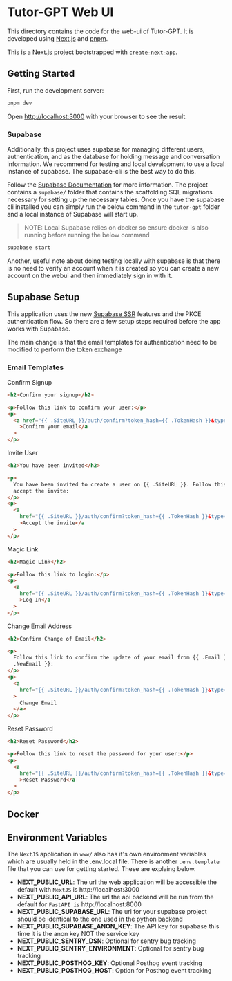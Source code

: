 # Tutor-GPT Web UI

This directory contains the code for the web-ui of Tutor-GPT. It is developed
using [Next.js](https://nextjs.org/) and [pnpm](https://pnpm.io).

This is a [Next.js](https://nextjs.org/) project bootstrapped with [`create-next-app`](https://github.com/vercel/next.js/tree/canary/packages/create-next-app).

## Getting Started

First, run the development server:

```bash
pnpm dev
```

Open [http://localhost:3000](http://localhost:3000) with your browser to see the result.

### Supabase

Additionally, this project uses supabase for managing different users,
authentication, and as the database for holding message and conversation
information. We recommend for testing and local development to use a local instance of supabase. The supabase-cli is the best way to do this.

Follow the [Supabase Documentation](https://supabase.com/docs/guides/cli/local-development) for more information. The project contains a `supabase/` folder that contains the scaffolding SQL migrations necessary for setting up the necessary tables. Once you have the supabase cli installed you can simply run the below command in the `tutor-gpt` folder and a local instance of Supabase will start up.

> NOTE: Local Supabase relies on docker so ensure docker is also running before running the below command

```bash
supabase start
```

Another, useful note about doing testing locally with supabase is that there is
no need to verify an account when it is created so you can create a new account
on the webui and then immediately sign in with it.

## Supabase Setup

This application uses the new [Supabase SSR](https://supabase.com/docs/guides/auth/server-side) features and the PKCE authentication flow. So there are a
few setup steps required before the app works with Supabase.

The main change is that the email templates for authentication need to be
modified to perform the token exchange

### Email Templates

Confirm Signup

```html
<h2>Confirm your signup</h2>

<p>Follow this link to confirm your user:</p>
<p>
  <a href="{{ .SiteURL }}/auth/confirm?token_hash={{ .TokenHash }}&type=email"
    >Confirm your email</a
  >
</p>
```

Invite User

```html
<h2>You have been invited</h2>

<p>
  You have been invited to create a user on {{ .SiteURL }}. Follow this link to
  accept the invite:
</p>
<p>
  <a
    href="{{ .SiteURL }}/auth/confirm?token_hash={{ .TokenHash }}&type=invite&next=/path-to-your-update-password-page"
    >Accept the invite</a
  >
</p>
```

Magic Link

```html
<h2>Magic Link</h2>

<p>Follow this link to login:</p>
<p>
  <a
    href="{{ .SiteURL }}/auth/confirm?token_hash={{ .TokenHash }}&type=magiclink"
    >Log In</a
  >
</p>
```

Change Email Address

```html
<h2>Confirm Change of Email</h2>

<p>
  Follow this link to confirm the update of your email from {{ .Email }} to {{
  .NewEmail }}:
</p>
<p>
  <a
    href="{{ .SiteURL }}/auth/confirm?token_hash={{ .TokenHash }}&type=email_change"
  >
    Change Email
  </a>
</p>
```

Reset Password

```html
<h2>Reset Password</h2>

<p>Follow this link to reset the password for your user:</p>
<p>
  <a
    href="{{ .SiteURL }}/auth/confirm?token_hash={{ .TokenHash }}&type=recovery&next=/auth/reset"
    >Reset Password</a
  >
</p>
```

## Docker

## Environment Variables

The `NextJS` application in `www/` also has it's own environment variables which are usually held in the .env.local file. There is another `.env.template` file that you can use for getting started. These are explaing below.

- **NEXT_PUBLIC_URL**: The url the web application will be accessible the default with `NextJS` is http://localhost:3000
- **NEXT_PUBLIC_API_URL**: The url the api backend will be run from the default for `FastAPI is` http://localhost:8000
- **NEXT_PUBLIC_SUPABASE_URL**: The url for your supabase project should be identical to the one used in the python backend
- **NEXT_PUBLIC_SUPABASE_ANON_KEY**: The API key for supabase this time it is the anon key NOT the service key
- **NEXT_PUBLIC_SENTRY_DSN**: Optional for sentry bug tracking
- **NEXT_PUBLIC_SENTRY_ENVIRONMENT**: Optional for sentry bug tracking
- **NEXT_PUBLIC_POSTHOG_KEY**: Optional Posthog event tracking
- **NEXT_PUBLIC_POSTHOG_HOST**: Option for Posthog event tracking
